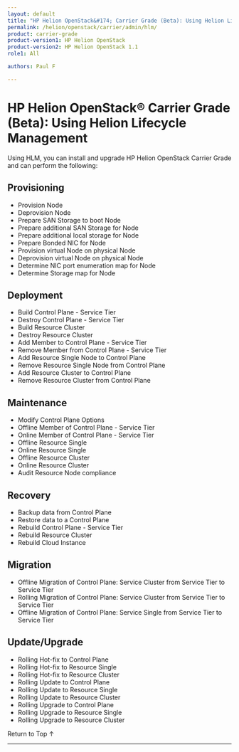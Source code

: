 ```yaml
---
layout: default
title: "HP Helion OpenStack&#174; Carrier Grade (Beta): Using Helion Lifecycle Management"
permalink: /helion/openstack/carrier/admin/hlm/
product: carrier-grade
product-version1: HP Helion OpenStack
product-version2: HP Helion OpenStack 1.1
role1: All

authors: Paul F

---
```

<!--UNDER REVISION-->

<script>

function PageRefresh {
onLoad="window.refresh"
}

PageRefresh();

</script>

<!-- <p style="font-size: small;"> <a href="/helion/openstack/1.1/3rd-party-license-agreements/">&#9664; PREV</a> | <a href="/helion/openstack/1.1/">&#9650; UP</a> | NEXT &#9654; </p> -->

# HP Helion OpenStack&#174; Carrier Grade (Beta): Using Helion Lifecycle Management

Using HLM, you can install and upgrade HP Helion OpenStack Carrier Grade and can perform the following:

<!-- From Kenobi LCM4Cloud.pptx per Bryan Murray -->

## Provisioning

* Provision <Type> Node
* Deprovision <Type> Node
* Prepare SAN Storage to boot <Type> Node
* Prepare additional SAN Storage for <Type> Node
* Prepare additional local storage for <Type> Node
* Prepare Bonded NIC for <Type> Node
* Provision virtual <Type> Node on physical <Type> Node
* Deprovision virtual <Type> Node on physical <Type> Node
* Determine NIC port enumeration map for <Type> Node
* Determine Storage map for <Type> Node


## Deployment

* Build <Type> Control Plane - Service Tier <ID>
* Destroy <Type> Control Plane - Service Tier <ID>
* Build <Type> Resource Cluster
* Destroy <Type> Resource Cluster
* Add Member to <Type> Control Plane - Service Tier <ID>
* Remove Member from <Type> Control Plane - Service Tier <ID>
* Add <Type> Resource Single Node to <Type> Control Plane
* Remove <Type> Resource Single Node from <Type> Control Plane
* Add <Type> Resource Cluster to <Type> Control Plane
* Remove <Type> Resource Cluster from <Type> Control Plane

## Maintenance

* Modify <Type> Control Plane Options
* Offline Member <ID> of <Type> Control Plane - Service Tier <ID>
* Online Member <ID> of <Type> Control Plane - Service Tier <ID>
* Offline <Type> Resource Single <ID>
* Online <Type> Resource Single <ID>
* Offline <Type> Resource Cluster <ID>
* Online <Type> Resource Cluster <ID>
* Audit <Type> Resource Node compliance

## Recovery

* Backup data from <Type> Control Plane
* Restore data to a <Type> Control Plane
* Rebuild <Type> Control Plane - Service Tier <ID>
* Rebuild <Type> Resource Cluster
* Rebuild <Type> Cloud Instance <ID>

## Migration

* Offline Migration of <Type> Control Plane:  <Type> Service Cluster from Service Tier <ID> to Service Tier <ID>
* Rolling Migration of <Type> Control Plane:  <Type> Service Cluster from Service Tier <ID> to Service Tier <ID>
* Offline Migration of <Type> Control Plane:  <Type> Service Single from Service Tier <ID> to Service Tier <ID>

## Update/Upgrade
* Rolling Hot-fix to <Type> Control Plane
* Rolling Hot-fix to <Type> Resource Single
* Rolling Hot-fix to <Type> Resource Cluster
* Rolling Update to <Type> Control Plane
* Rolling Update to <Type> Resource Single
* Rolling Update to <Type> Resource Cluster
* Rolling Upgrade to <Type> Control Plane
* Rolling Upgrade to <Type> Resource Single
* Rolling Upgrade to <Type> Resource Cluster


<!-- Taken from https://rndwiki2.atlanta.hp.com/confluence/display/cloudos/HLM+Command+Line+Interface

A.	Deploy cloud. An entire cloud is deployed. 

B.	Stop component. A service component is stopped. 

C.	Start service or component in a given control plane. Start and stop can operate on both entire services, or components on the service. 

D.	Restart service. All of the components of the service are restarted. 

E.	Apply a patch to a cloud

F.	Apply a hot-fix to a cloud

G.	Apply a software update to a cloud

H.	Upgrade the cloud. Not supported by HCSP 1.0. 

I.	Change the configuration of the cloud. Cloud configuration changes include changing properties for a given service component, adding a new service, and adding/removing resource nodes.

J.	Rollback the configuration of the cloud. Revert to a previous checkpoint of the cloud configuration. 

K.	Add a compute node to a resource pool. Adding and removing resource nodes. 

L.	Modify the security credentials for mysql

M.	Modify configuration of Swift rings

N.	Put a node into maintenance mode

O.	Shutdown a control plane

P.	Add/remove a control plane. This is not something that will be published to customers, but not something we need to prevent

Q.	Create cloud definition

R.	List sample clouds

S.	Provision nodes to be used in cloud

T.	Display current cloud topology

U.	Display the desired state cloud topology. 

V.	Explain current/desired state cloud topology
-->



<a href="#top" style="padding:14px 0px 14px 0px; text-decoration: none;"> Return to Top &#8593; </a>
 
----
